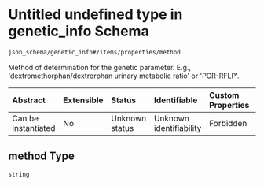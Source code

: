 # Untitled undefined type in genetic\_info Schema

```txt
json_schema/genetic_info#/items/properties/method
```

Method of determination for the genetic parameter. E.g., 'dextromethorphan/dextrorphan urinary metabolic ratio' or 'PCR-RFLP'.

| Abstract            | Extensible | Status         | Identifiable            | Custom Properties | Additional Properties | Access Restrictions | Defined In                                                                            |
| :------------------ | :--------- | :------------- | :---------------------- | :---------------- | :-------------------- | :------------------ | :------------------------------------------------------------------------------------ |
| Can be instantiated | No         | Unknown status | Unknown identifiability | Forbidden         | Allowed               | none                | [genetic\_info.schema.json\*](../out/genetic_info.schema.json "open original schema") |

## method Type

`string`

